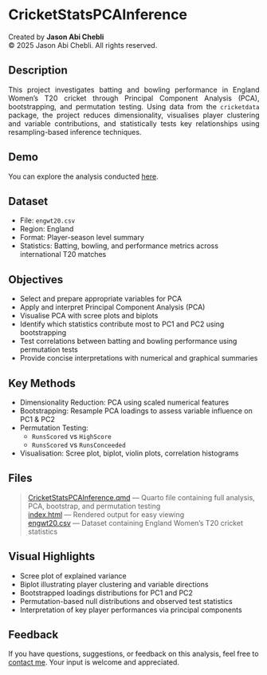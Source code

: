 # CricketStatsPCAInference  
Created by **Jason Abi Chebli**  
© 2025 Jason Abi Chebli. All rights reserved.

## Description  
<div style="text-align: justify;">This project investigates batting and bowling performance in England Women’s T20 cricket through Principal Component Analysis (PCA), bootstrapping, and permutation testing. Using data from the <code>cricketdata</code> package, the project reduces dimensionality, visualises player clustering and variable contributions, and statistically tests key relationships using resampling-based inference techniques.</div>

## Demo  
You can explore the analysis conducted [here](https://jabichebli.github.io/CricketStatsPCAInference/CricketStatsPCAInference.html).

## Dataset  
- File: `engwt20.csv`  
- Region: England  
- Format: Player-season level summary  
- Statistics: Batting, bowling, and performance metrics across international T20 matches  

## Objectives  
- Select and prepare appropriate variables for PCA  
- Apply and interpret Principal Component Analysis (PCA)  
- Visualise PCA with scree plots and biplots  
- Identify which statistics contribute most to PC1 and PC2 using bootstrapping  
- Test correlations between batting and bowling performance using permutation tests  
- Provide concise interpretations with numerical and graphical summaries  

## Key Methods  
- Dimensionality Reduction: PCA using scaled numerical features  
- Bootstrapping: Resample PCA loadings to assess variable influence on PC1 & PC2  
- Permutation Testing:  
  - `RunsScored` vs `HighScore`  
  - `RunsScored` vs `RunsConceeded`  
- Visualisation: Scree plot, biplot, violin plots, correlation histograms  

## Files  
>[CricketStatsPCAInference.qmd](CricketStatsPCAInference.qmd) — Quarto file containing full analysis, PCA, bootstrap, and permutation testing  
>[index.html](index.html) — Rendered output for easy viewing  
>[engwt20.csv](engwt20.csv) — Dataset containing England Women’s T20 cricket statistics  

## Visual Highlights  
- Scree plot of explained variance  
- Biplot illustrating player clustering and variable directions  
- Bootstrapped loadings distributions for PC1 and PC2  
- Permutation-based null distributions and observed test statistics  
- Interpretation of key player performances via principal components  

## Feedback  
If you have questions, suggestions, or feedback on this analysis, feel free to [contact me](https://jabichebli.github.io/jabichebli/contact/). Your input is welcome and appreciated.
